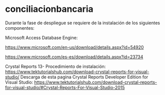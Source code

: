 # conciliacionbancaria
Durante la fase de despliegue se requiere de la instalación de los siguientes componentes:

Microsoft Access Database Engine:

https://www.microsoft.com/en-us/download/details.aspx?id=54920

https://www.microsoft.com/es-es/download/details.aspx?id=23734


Crystal Reports 13-
Procedimiento de instalación:
https://www.tektutorialshub.com/download-crystal-reports-for-visual-studio/
Descarga de esta pagina Crystal Reports Developer Edition for Visual Studio:
https://www.tektutorialshub.com/download-crystal-reports-for-visual-studio/#Crystal-Reports-For-Visual-Studio-2015

